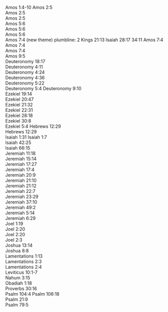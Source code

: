 Amos 1:4-10	
Amos 2:5	
Amos 2:5	
Amos 2:5	
Amos 5:6	
Amos 5:6	
Amos 5:6	
Amos 7:4	(new theme) plumbline: 2 Kings 21:13 Isaiah 28:17 34:11
Amos 7:4	
Amos 7:4	
Amos 7:4	
Amos 9:5	
Deuteronomy 18:17	
Deuteronomy 4:11	
Deuteronomy 4:24	
Deuteronomy 4:36	
Deuteronomy 5:22	
Deuteronomy 5:4	
Deuteronomy 9:10	
Ezekiel 19:14	
Ezekiel 20:47	
Ezekiel 21:32	
Ezekiel 22:31	
Ezekiel 28:18	
Ezekiel 30:8	
Ezekiel 5:4	
Hebrews 12:29	
Hebrews 12:29	
Isaiah 1:31	
Isaiah 1:7	
Isaiah 42:25	
Isaiah 66:15	
Jeremiah 11:18	
Jeremiah 15:14	
Jeremiah 17:27	
Jeremiah 17:4	
Jeremiah 20:9	
Jeremiah 21:10	
Jeremiah 21:12	
Jeremiah 22:7	
Jeremiah 23:29	
Jeremiah 37:10	
Jeremiah 49:2	
Jeremiah 5:14	
Jeremiah 6:29	
Joel 1:19	
Joel 2:20	
Joel 2:20	
Joel 2:3	
Joshua 13:14	
Joshua 8:8	
Lamentations 1:13	
Lamentations 2:3	
Lamentations 2:4	
Leviticus 10:1-7	
Nahum 3:15	
Obadiah 1:18	
Proverbs 30:16	
Psalm 104:4	
Psalm 106:18	
Psalm 21:9	
Psalm 79:5	
